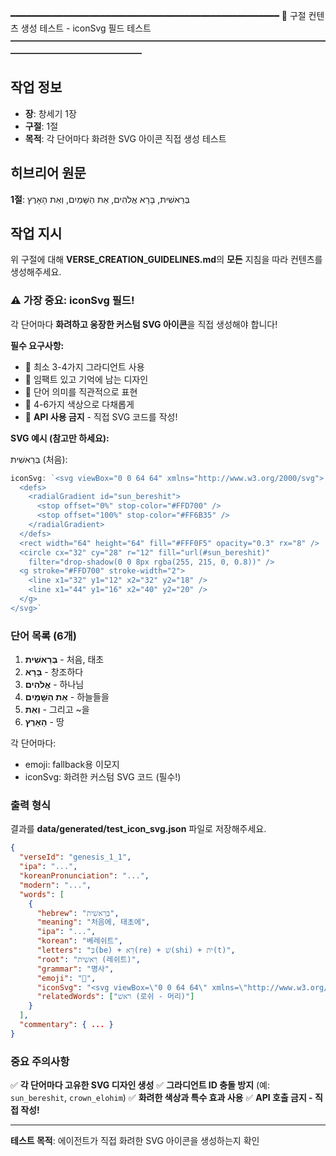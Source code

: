 ━━━━━━━━━━━━━━━━━━━━━━━━━━━━━━━━━━━━━━━━━━━━━━━━━━━
📖 구절 컨텐츠 생성 테스트 - iconSvg 필드 테스트
━━━━━━━━━━━━━━━━━━━━━━━━━━━━━━━━━━━━━━━━━━━━━━━━━━━

## 작업 정보
- **장**: 창세기 1장
- **구절**: 1절
- **목적**: 각 단어마다 화려한 SVG 아이콘 직접 생성 테스트

## 히브리어 원문

**1절**: בְּרֵאשִׁית, בָּרָא אֱלֹהִים, אֵת הַשָּׁמַיִם, וְאֵת הָאָרֶץ

## 작업 지시

위 구절에 대해 **VERSE_CREATION_GUIDELINES.md**의 **모든** 지침을 따라 컨텐츠를 생성해주세요.

### ⚠️ 가장 중요: iconSvg 필드!

각 단어마다 **화려하고 웅장한 커스텀 SVG 아이콘**을 직접 생성해야 합니다!

**필수 요구사항:**
- 🎨 최소 3-4가지 그라디언트 사용
- 💎 임팩트 있고 기억에 남는 디자인
- 🎯 단어 의미를 직관적으로 표현
- 🌈 4-6가지 색상으로 다채롭게
- 🚫 **API 사용 금지** - 직접 SVG 코드를 작성!

**SVG 예시 (참고만 하세요):**

בְּרֵאשִׁית (처음):
```typescript
iconSvg: `<svg viewBox="0 0 64 64" xmlns="http://www.w3.org/2000/svg">
  <defs>
    <radialGradient id="sun_bereshit">
      <stop offset="0%" stop-color="#FFD700" />
      <stop offset="100%" stop-color="#FF6B35" />
    </radialGradient>
  </defs>
  <rect width="64" height="64" fill="#FFF0F5" opacity="0.3" rx="8" />
  <circle cx="32" cy="28" r="12" fill="url(#sun_bereshit)"
    filter="drop-shadow(0 0 8px rgba(255, 215, 0, 0.8))" />
  <g stroke="#FFD700" stroke-width="2">
    <line x1="32" y1="12" x2="32" y2="18" />
    <line x1="44" y1="16" x2="40" y2="20" />
  </g>
</svg>`
```

### 단어 목록 (6개)

1. **בְּרֵאשִׁית** - 처음, 태초
2. **בָּרָא** - 창조하다
3. **אֱלֹהִים** - 하나님
4. **אֵת הַשָּׁמַיִם** - 하늘들을
5. **וְאֵת** - 그리고 ~을
6. **הָאָרֶץ** - 땅

각 단어마다:
- emoji: fallback용 이모지
- iconSvg: 화려한 커스텀 SVG 코드 (필수!)

### 출력 형식

결과를 **data/generated/test_icon_svg.json** 파일로 저장해주세요.

```json
{
  "verseId": "genesis_1_1",
  "ipa": "...",
  "koreanPronunciation": "...",
  "modern": "...",
  "words": [
    {
      "hebrew": "בְּרֵאשִׁית",
      "meaning": "처음에, 태초에",
      "ipa": "...",
      "korean": "베레쉬트",
      "letters": "בְּ(be) + רֵא(re) + שִׁ(shi) + ית(t)",
      "root": "רֵאשִׁית (레쉬트)",
      "grammar": "명사",
      "emoji": "🌅",
      "iconSvg": "<svg viewBox=\"0 0 64 64\" xmlns=\"http://www.w3.org/2000/svg\">...</svg>",
      "relatedWords": ["רֹאשׁ (로쉬 - 머리)"]
    }
  ],
  "commentary": { ... }
}
```

### 중요 주의사항

✅ **각 단어마다 고유한 SVG 디자인 생성**
✅ **그라디언트 ID 충돌 방지** (예: `sun_bereshit`, `crown_elohim`)
✅ **화려한 색상과 특수 효과 사용**
✅ **API 호출 금지 - 직접 작성!**

---
**테스트 목적**: 에이전트가 직접 화려한 SVG 아이콘을 생성하는지 확인
